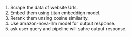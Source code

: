 1. Scrape the data of website Urls.
2. Embed them using titan embeddign model.
3. Rerank them unsing cosine similarity.
4. Use amazon-nova-llm model for output response.
5. ask user query and pipeline will sahre output response.
